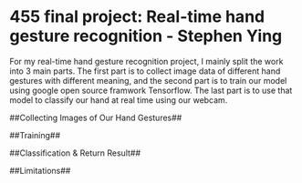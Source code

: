 # 455 final project: Real-time hand gesture recognition - Stephen Ying #

For my real-time hand gesture recognition project, I mainly split the work into 3 main parts. The first part is to collect image data of different hand gestures with different meaning, and the second part is to train our model using google open source framwork Tensorflow. The last part is to use that model to classify our hand at real time using our webcam.

##Collecting Images of Our Hand Gestures##


##Training##

##Classification & Return Result##

##Limitations##


